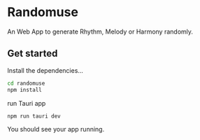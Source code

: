 # Randomuse

An Web App to generate Rhythm, Melody or Harmony randomly.

## Get started

Install the dependencies...

```bash
cd randomuse
npm install
```

run Tauri app

```bash
npm run tauri dev
```

You should see your app running.
